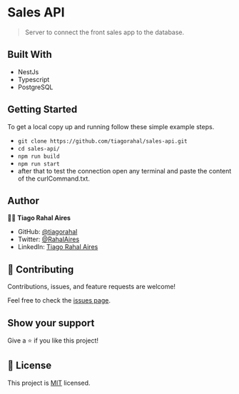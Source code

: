 # Sales API

> Server to connect the front sales app to the database.

## Built With

- NestJs
- Typescript
- PostgreSQL

## Getting Started
To get a local copy up and running follow these simple example steps.
- `git clone https://github.com/tiagorahal/sales-api.git`
- `cd sales-api/`
- `npm run build`
- `npm run start`
- after that to test the connection open any terminal and paste the content of the curlCommand.txt.

## Author

👨‍💻 **Tiago Rahal Aires**

- GitHub: [@tiagorahal](https://github.com/tiagorahal)
- Twitter: [@RahalAires](https://twitter.com/RahalAires)
- LinkedIn: [Tiago Rahal Aires](https://linkedin.com/tiagorahal)

## 🤝 Contributing

Contributions, issues, and feature requests are welcome!

Feel free to check the [issues page](https://github.com/tiagorahal/sales-api/issues).


## Show your support

Give a ⭐️ if you like this project!

## 📝 License

This project is [MIT](./LICENSE) licensed.
